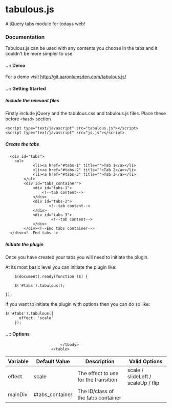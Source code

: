 tabulous.js
===========

A jQuery tabs module for todays web!

### Documentation

Tabulous.js can be used with any contents you choose in the tabs and it couldn't be more simpler to use.

#### ..:: Demo
For a demo visit http://git.aaronlumsden.com/tabulous.js/

#### ..:: Getting Started

##### Include the relevant files

Firstly include jQuery and the tabulous.css and tabulous.js files. Place these before `<head>` section

  <script type="text/javascript" src="http://ajax.googleapis.com/ajax/libs/jquery/1.7.2/jquery.min.js"></script>
	<script type="text/javascript" src="tabulous.js"></script>
	<script type="text/javascript" src="js.js"></script>
					

##### Create the tabs

`````
  <div id="tabs">
  	<ul>
			<li><a href="#tabs-1" title="">Tab 1</a></li>
			<li><a href="#tabs-2" title="">Tab 2</a></li>
			<li><a href="#tabs-3" title="">Tab 3</a></li>
		</ul>
		<div id="tabs_container">
			<div id="tabs-1">
				<!--tab content-->
			</div>
			<div id="tabs-2">
				   <!--tab content-->
			</div>
			<div id="tabs-3">
				    <!--tab content-->
			</div>
		</div><!--End tabs container-->	
  </div><!--End tabs-->
`````
##### Initiate the plugin

Once you have created your tabs you will need to initiate the plugin.

At its most basic level you can initiate the plugin like:

`````					
	$(document).ready(function ($) {

    $('#tabs').tabulous();  

});
`````
					

If you want to initiate the plugin with options then you can do so like:

`````
$('#tabs').tabulous({
      effect: 'scale'
    });	
`````

#### ..:: Options

<table>
  						<thead>
								<tr>
									<th>Variable</th>
									<th>Default Value</th>
									<th>Description</th>
									<th>Valid Options</th>
								</tr>
							</thead>
							<tbody>
								<tr>
									<td>effect</td>
									<td>scale</td>
									<td>The effect to use for the transition</td>
									<td>scale / slideLeft / scaleUp / flip</td>
								</tr>
							    <tr>
									<td>mainDiv</td>
									<td>#tabs_container</td>
									<td>The ID/class of the tabs container</td>
									<td></td>
								</tr>

								
							</tbody>
						</table>
